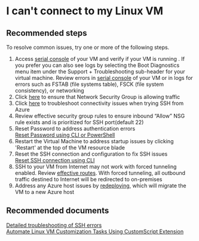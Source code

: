﻿<properties  
	pageTitle="I can't connect to my Linux VM"
	description="I can't connect to my Linux VM"
	service="microsoft.compute"
	resource="virtualmachines"
	authors="kasparks"
	displayOrder="2"
	selfHelpType="resource"
	supportTopicIds="32411835,32602159"
	resourceTags="linux, redhat, Ubuntu"
	productPesIds="14749,16470,15797,15571"
	cloudEnvironments="public"
/>

# I can't connect to my Linux VM

## **Recommended steps**
 To resolve common issues, try one or more of the following steps.

 1. Access [serial console](data-blade:Microsoft_Azure_Compute.SerialConsoleBlade) of your VM  and verify if your VM is running . If you prefer you can also see logs by selecting the Boot Diagnostics menu item under the Support + Troubleshooting sub-header for your virtual machine. Review errors in [serial console](data-blade:Microsoft_Azure_Compute.SerialConsoleBlade) of your VM  or in logs for errors such as FSTAB (file systems table), FSCK (file system consistency), or networking
 2. Click [here](data-blade:microsoft_azure_network.verifyipflowblade) to ensure that Network Security Group is allowing traffic
 3. Click [here](data-blade:microsoft_azure_network.NetworkWatcherConnectivityBlade) to troubleshoot connectivity issues when trying SSH from Azure
 4. Review effective security group rules to ensure inbound “Allow” NSG rule exists and is prioritized for SSH port(default 22)
 5. Reset Password to address authentication errors <br>
 [Reset Password using CLI or PowerShell](http://aka.ms/resetarmpass)
 6. Restart the Virtual Machine to address startup issues by clicking 'Restart' at the top of the VM resource blade
 7. Reset the SSH connection and configuration to fix SSH issues <br>
 [Reset SSH connection using CLI](http://aka.ms/resetarmssh)
 8. SSH to your VM from Internet may not work with forced tunneling enabled. Review [effective routes](data-blade:Microsoft_Azure_Network.EffectiveRoutesBlade). With forced tunneling, all outbound traffic destined to Internet will be redirected to on-premises
 9. Address any Azure host issues by [redeploying](data-blade:Microsoft_Azure_Compute.VirtualMachineRedeployViewModel), which will migrate the VM to a new Azure host

## **Recommended documents**
[Detailed troubleshooting of SSH errors](https://azure.microsoft.com/documentation/articles/virtual-machines-troubleshoot-ssh-connections/#detailed-troubleshooting-of-ssh-errors) <br>
[Automate Linux VM Customization Tasks Using CustomScript Extension](https://azure.microsoft.com/blog/automate-linux-vm-customization-tasks-using-customscript-extension/)
